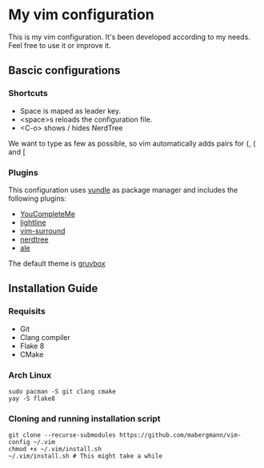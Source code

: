 # My vim configuration

This is my vim configuration. It's been developed according to my needs. Feel free to use it or improve it.

## Bascic configurations

### Shortcuts
- Space is maped as leader key.
- \<space\>s reloads the configuration file.
- \<C-o\> shows / hides NerdTree

We want to type as few as possible, so vim automatically adds pairs for \{, \( and \[

### Plugins

This configuration uses [vundle](https://github.com/VundleVim/Vundle.vim) as package manager and includes the following plugins:
- [YouCompleteMe](https://github.com/Valloric/YouCompleteMe)
- [lightline](https://github.com/itchyny/lightline.vim)
- [vim-surround](https://github.com/tpope/vim-surround)
- [nerdtree](https://github.com/scrooloose/nerdtree)
- [ale](https://github.com/w0rp/ale)

The default theme is [gruvbox](https://github.com/morhetz/gruvbox)

## Installation Guide

### Requisits
- Git
- Clang compiler
- Flake 8
- CMake

### Arch Linux
	sudo pacman -S git clang cmake
	yay -S flake8

### Cloning and running installation script
	git clone --recurse-submodules https://github.com/mabergmann/vim-config ~/.vim
	chmod +x ~/.vim/install.sh
	~/.vim/install.sh # This might take a while
